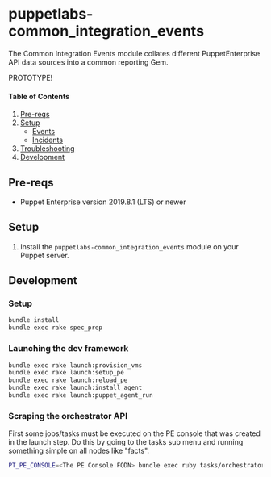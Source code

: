 # puppetlabs-common_integration_events

The Common Integration Events module collates different PuppetEnterprise API data sources into a common reporting Gem.

PROTOTYPE!

#### Table of Contents

1. [Pre-reqs](#pre-reqs)
2. [Setup](#setup)
    * [Events](#events)
    * [Incidents](#incidents)
3. [Troubleshooting](#troubleshooting)
4. [Development](#development)

## Pre-reqs

* Puppet Enterprise version 2019.8.1 (LTS) or newer

## Setup

1. Install the `puppetlabs-common_integration_events` module on your Puppet server.


## Development

### Setup

```bash
bundle install
bundle exec rake spec_prep
```

### Launching the dev framework

```bash
bundle exec rake launch:provision_vms
bundle exec rake launch:setup_pe
bundle exec rake launch:reload_pe
bundle exec rake launch:install_agent
bundle exec rake launch:puppet_agent_run
```

### Scraping the orchestrator API

First some jobs/tasks must be executed on the PE console that was created in the launch step. Do this by going to the tasks sub menu and running something simple on all nodes like "facts".

```bash
PT_PE_CONSOLE=<The PE Console FQDN> bundle exec ruby tasks/orchestrator.rb
```